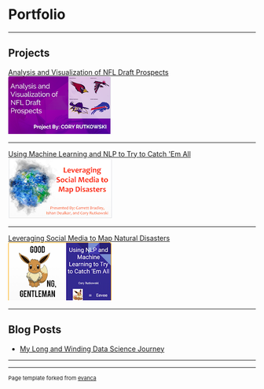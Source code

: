 # Portfolio

---

## Projects

[Analysis and Visualization of NFL Draft Prospects](/project1_page.md)
<br>
<img src="images/project1_thumbnail.png?raw=true"/>
<br>

---
[Using Machine Learning and NLP to Try to Catch 'Em All](/project2_page.md)
<br>
<img src="images/project2_thumbnail.png?raw=true"/>
<br>

---
[Leveraging Social Media to Map Natural Disasters](/project3_page.md)
<br>
<img src="images/project3_thumbnail.png?raw=true"/>
<br>

---

## Blog Posts

- [My Long and Winding Data Science Journey](https://medium.com/@cory.rutkowski/my-long-and-winding-data-science-journey-701921ad6c0d)
---




---
<p style="font-size:11px">Page template forked from <a href="https://github.com/evanca/quick-portfolio">evanca</a></p>
<!-- Remove above link if you don't want to attibute -->

